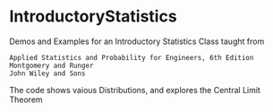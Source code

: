 # IntroductoryStatistics

Demos and Examples for an Introductory Statistics Class
taught from

```
Applied Statistics and Probability for Engineers, 6th Edition
Montgomery and Runger
John Wiley and Sons
```

The code shows vaious Distributions,
and explores the Central Limit Theorem
